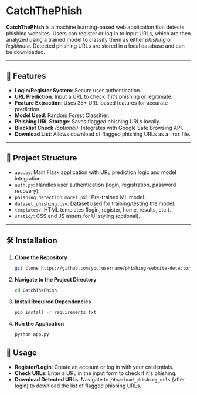 # CatchThePhish

**CatchThePhish** is a machine learning-based web application that detects phishing websites. Users can register or log in to input URLs, which are then analyzed using a trained model to classify them as either *phishing* or *legitimate*. Detected phishing URLs are stored in a local database and can be downloaded.

---

## 🚀 Features

- **Login/Register System**: Secure user authentication.
- **URL Prediction**: Input a URL to check if it’s phishing or legitimate.
- **Feature Extraction**: Uses 35+ URL-based features for accurate prediction.
- **Model Used**: Random Forest Classifier.
- **Phishing URL Storage**: Saves flagged phishing URLs locally.
- **Blacklist Check** *(optional)*: Integrates with Google Safe Browsing API.
- **Download List**: Allows download of flagged phishing URLs as a `.txt` file.

---

## 📁 Project Structure

- `app.py`: Main Flask application with URL prediction logic and model integration.
- `auth.py`: Handles user authentication (login, registration, password recovery).
- `phishing_detection_model.pkl`: Pre-trained ML model.
- `dataset_phishing.csv`: Dataset used for training/testing the model.
- `templates/`: HTML templates (login, register, home, results, etc.).
- `static/`: CSS and JS assets for UI styling (optional).

---

## 🛠️ Installation

1. **Clone the Repository**
   ```bash
   git clone https://github.com/yourusername/phishing-website-detector.git
2. **Navigate to the Project Directory**
   ```bash
   cd CatchThePhish
3. **Install Required Dependencies**
   ```bash
   pip install -r requirements.txt
4. **Run the Application**
   ```bash
   python app.py

## 📌 Usage

- **Register/Login**: Create an account or log in with your credentials.
- **Check URLs**: Enter a URL in the input form to check if it's phishing.
- **Download Detected URLs**: Navigate to `/download_phishing_urls` (after login) to download the list of flagged phishing URLs.

